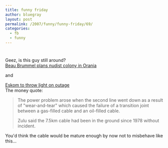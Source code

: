 ```yaml
---
title: funny friday
author: bluegray
layout: post
permalink: /2007/funny/funny-friday/69/
categories:
  - fb
  - funny
---
```

# 

Geez, is this guy still around?  
[Beau Brummel plans nudist colony in Orania][1]

 [1]: http://www.mg.co.za/articlepage.aspx?area=/breaking_news/breaking_news__national/&articleid=306586

and

[Eskom to throw light on outage][2]  
The money quote:

 [2]: http://www.news24.com/News24/South_Africa/News/0,,2-7-1442_2108184,00.html

> The power problem arose when the second line went down as a result of "wear-and-tear" which caused the failure of a transition joint between a gas-filled cable and an oil-filled cable.
> 
> Zulu said the 7.5km cable had been in the ground since 1978 without incident.

You'd think the cable would be mature enough by now not to misbehave like this...
